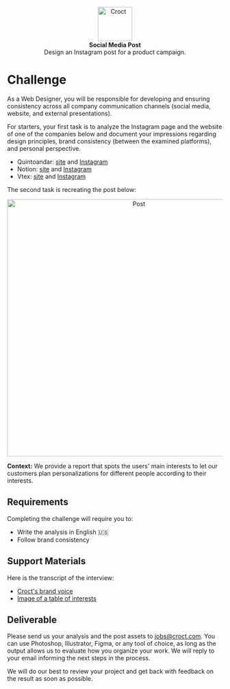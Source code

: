 <p align="center">
    <a href="https://croct.com">
      <img src="https://cdn.croct.io/brand/logo/repo-icon-green.svg" alt="Croct" height="80"/>
    </a>
    <br />
    <strong>Social Media Post</strong>
    <br />
    Design an Instagram post for a product campaign.
</p>

# Challenge

As a Web Designer, you will be responsible for developing and ensuring consistency across all company communication
channels (social media, website, and external presentations).

For starters, your first task is to analyze the Instagram page and the website of one of the companies below and
document your impressions regarding design principles, brand consistency (between the examined platforms), and personal
perspective.

- Quintoandar: [site](https://www.quintoandar.com.br/) and [Instagram](https://www.instagram.com/quintoandardesign/)
- Notion: [site](https://www.notion.so/product) and [Instagram](https://www.instagram.com/notionhq/)
- Vtex: [site](https://vtex.com/us-en/) and [Instagram](https://www.instagram.com/vtexbrasil/)

The second task is recreating the post below:

<p align="center">
    <img src="https://user-images.githubusercontent.com/11818859/137769484-ae3d6265-637b-4e2c-9ee2-3f85d25edd20.png" alt="Post" width="600"/>
</p>

**Context:** We provide a report that spots the users' main interests to let our customers plan personalizations for
different people according to their interests.

## Requirements

Completing the challenge will require you to:

- Write the analysis in English 🇺🇸
- Follow brand consistency

## Support Materials

Here is the transcript of the interview:

- [Croct's brand voice](https://docs.google.com/presentation/d/e/2PACX-1vRatzCe6A0lLBoWScWHivs8VoMKbv_I5N1HNQzjzEKQ0QxtRlMeXkngHtKMxFL-dMGmZZDUjV-mS7Ek/pub?start=false&loop=false&delayms=3000)
- [Image of a table of interests](https://user-images.githubusercontent.com/11818859/137769752-aff10064-c77e-43ae-84bb-2845dcb17943.png)

## Deliverable

Please send us your analysis and the post assets to [jobs@croct.com](mailto:jobs@croct.com). You can use Photoshop,
Illustrator, Figma, or any tool of choice, as long as the output allows us to evaluate how you organize your work. We
will reply to your email informing the next steps in the process.

We will do our best to review your project and get back with feedback on the result as soon as possible.

